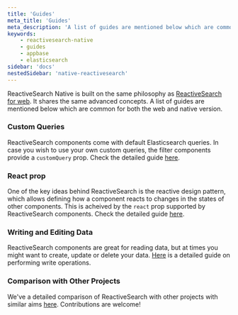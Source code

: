 ```yaml
---
title: 'Guides'
meta_title: 'Guides'
meta_description: 'A list of guides are mentioned below which are common for both the web and native version.'
keywords:
    - reactivesearch-native
    - guides
    - appbase
    - elasticsearch
sidebar: 'docs'
nestedSidebar: 'native-reactivesearch'
---
```


ReactiveSearch Native is built on the same philosophy as [ReactiveSearch for web](/docs/reactivesearch/v3/overview/quickstart/). It shares the same advanced concepts. A list of guides are mentioned below which are common for both the web and native version.

### Custom Queries

ReactiveSearch components come with default Elasticsearch queries. In case you wish to use your own custom queries, the filter components provide a `customQuery` prop. Check the detailed guide [here](/docs/reactivesearch/v3/advanced/customqueries/).

### React prop

One of the key ideas behind ReactiveSearch is the reactive design pattern, which allows defining how a component reacts to changes in the states of other components. This is acheived by the `react` prop supported by ReactiveSearch components. Check the detailed guide [here](/docs/reactivesearch/v3/advanced/reactprop/).

### Writing and Editing Data

ReactiveSearch components are great for reading data, but at times you might want to create, update or delete your data. [Here](/docs/reactivesearch/v3/advanced/data/) is a detailed guide on performing write operations.

### Comparison with Other Projects

We've a detailed comparison of ReactiveSearch with other projects with similar aims [here](/docs/reactivesearch/v3/advanced/comparison/). Contributions are welcome!
